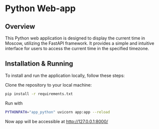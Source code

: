# Python Web-app

## Overview

This Python web application is designed to display the current time in Moscow, utilizing the FastAPI framework. It provides a simple and intuitive interface for users to access the current time in the specified timezone.

## Installation & Running

To install and run the application locally, follow these steps:

Clone the repository to your local machine:

```bash
pip install -r requirements.txt
```

Run with 
```bash
PYTHONPATH="app_python" uvicorn app:app --reload
```

Now app will be accessible at http://127.0.0.1:8000/